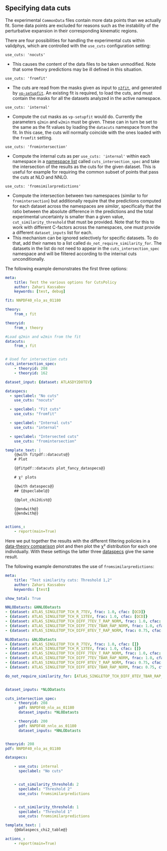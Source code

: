 Specifying data cuts
--------------------

The experimental ``CommonData`` files contain more data points than we
actually fit. Some data points are excluded for reasons such as the
instability of the perturbative expansion in their corresponding
kinematic regions.

There are four possibilities for handling the experimental cuts
within validphys, which are controlled with the ``use_cuts``
configuration setting:

``use_cuts: 'nocuts'``
  * This causes the content of the data files to be taken unmodified.
  Note that some theory predictions may be ill defined in this
  situation.

``use_cuts: 'fromfit'``
  * The cuts are read from the masks given as input to [``n3fit``](../n3fit/index.html), and
  generated by [``vp-setupfit``](scripts.html). An existing fit is required, to load the
  cuts, and must contain the masks for all the datasets analyzed in
  the active namespace.

``use_cuts: 'internal'``
  * Compute the cut masks as ``vp-setupfit`` would do. Currently the
  parameters ``q2min`` and ``w2min`` must be given. These can in turn be
  set to the same as the fit values by loading the ``datacuts``
  namespace from the fit. In this case, the cuts will normally
  coincide with the ones loaded with  the ``fromfit`` setting.

``use_cuts: 'fromintersection'``
  * Compute the internal cuts as per ``use_cuts: 'internal'``
  within each namespace in a [namespace list](#multiple-inputs-and-namespaces) called
  ``cuts_intersection_spec`` and take the intersection of the results as
  the cuts for the given dataset. This is useful for example for
  requiring the common subset of points that pass the cuts at NLO and
  NNLO.

``use_cuts: 'fromsimilarpredictions'``
  * Compute the intersection between two namespaces (similar to for
  ``fromintersection``) but additionally require that the predictions computed for
  each dataset across the namespaces are *similar*, specifically that the ratio
  between the absolute difference in the predictions and the total experimental
  uncertainty is smaller than a given value, ``cut_similarity_threshold`` that
  must be provided. Note that for this to work with different C-factors across
  the namespaces, one must provide a different ``dataset_inputs`` list for each.
  * This mechanism can be ignored selectively for specific datasets. To do
  that, add their names to a list called ``do_not_require_similarity_for``. The
  datasets in the list do not need to appear in the ``cuts_intersection_spec``
  namespace and will be filtered according to the internal cuts unconditionally.


The following example demonstrates the first three options:

```yaml
meta:
    title: Test the various options for CutsPolicy
    author: Zahari Kassabov
    keywords: [test, debug]

fit: NNPDF40_nlo_as_01180

theory:
    from_: fit

theoryid:
    from_: theory

#Load q2min and w2min from the fit
datacuts:
    from_: fit


# Used for intersection cuts
cuts_intersection_spec:
    - theoryid: 208
    - theoryid: 162

dataset_input: {dataset: ATLASDY2D8TEV}

dataspecs:
  - speclabel: "No cuts"
    use_cuts: "nocuts"

  - speclabel: "Fit cuts"
    use_cuts: "fromfit"

  - speclabel: "Internal cuts"
    use_cuts: "internal"

  - speclabel: "Intersected cuts"
    use_cuts: "fromintersection"

template_text: |
    {@with fitpdf::datacuts@}
    # Plot

    {@fitpdf::datacuts plot_fancy_dataspecs@}

    # χ² plots

    {@with dataspecs@}
    ## {@speclabel@}

    {@plot_chi2dist@}

    {@endwith@}
    {@endwith@}


actions_:
    - report(main=True)
```

Here we put together the results with the different filtering policies
in a [data-theory comparison](data-theory-comp) plot and then plot the χ² distribution
for each one individually.  With these settings the latter three
[dataspecs](#general-data-specification-the-dataspec-api) give the
same result.

The following example demonstrates the use of `fromsimilarpredictions`:

```yaml
meta:
    title: "Test similarity cuts: Threshold 1,2"
    author: Zahari Kassabov
    keywords: [test]

show_total: True

NNLODatasts: &NNLODatasts
- {dataset: ATLAS_SINGLETOP_TCH_R_7TEV, frac: 1.0, cfac: [QCD]}                      # N
- {dataset: ATLAS_SINGLETOP_TCH_R_13TEV, frac: 1.0, cfac: [QCD]}                     # N
- {dataset: ATLAS_SINGLETOP_TCH_DIFF_7TEV_T_RAP_NORM, frac: 1.0, cfac: [QCD]}        # N
- {dataset: ATLAS_SINGLETOP_TCH_DIFF_7TEV_TBAR_RAP_NORM, frac: 1.0, cfac: [QCD]}     # N
- {dataset: ATLAS_SINGLETOP_TCH_DIFF_8TEV_T_RAP_NORM, frac: 0.75, cfac: [QCD]}       # N

NLODatasts: &NLODatasts
- {dataset: ATLAS_SINGLETOP_TCH_R_7TEV, frac: 1.0, cfac: []}                      # N
- {dataset: ATLAS_SINGLETOP_TCH_R_13TEV, frac: 1.0, cfac: []}                     # N
- {dataset: ATLAS_SINGLETOP_TCH_DIFF_7TEV_T_RAP_NORM, frac: 1.0, cfac: []}        # N
- {dataset: ATLAS_SINGLETOP_TCH_DIFF_7TEV_TBAR_RAP_NORM, frac: 1.0, cfac: []}     # N
- {dataset: ATLAS_SINGLETOP_TCH_DIFF_8TEV_T_RAP_NORM, frac: 0.75, cfac: []}       # N
- {dataset: ATLAS_SINGLETOP_TCH_DIFF_8TEV_TBAR_RAP_NORM, frac: 0.75, cfac: []}    # N

do_not_require_similarity_for: [ATLAS_SINGLETOP_TCH_DIFF_8TEV_TBAR_RAP_NORM]


dataset_inputs: *NLODatasts

cuts_intersection_spec:
    - theoryid: 208
      pdf: NNPDF40_nlo_as_01180
      dataset_inputs: *NLODatasts

    - theoryid: 200
      pdf: NNPDF40_nnlo_as_01180
      dataset_inputs: *NNLODatasts


theoryid: 208
pdf: NNPDF40_nlo_as_01180

dataspecs:

    - use_cuts: internal
      speclabel: "No cuts"


    - cut_similarity_threshold: 2
      speclabel: "Threshold 2"
      use_cuts: fromsimilarpredictions


    - cut_similarity_threshold: 1
      speclabel: "Threshold 1"
      use_cuts: fromsimilarpredictions

template_text: |
    {@dataspecs_chi2_table@}

actions_:
    - report(main=True)
```
